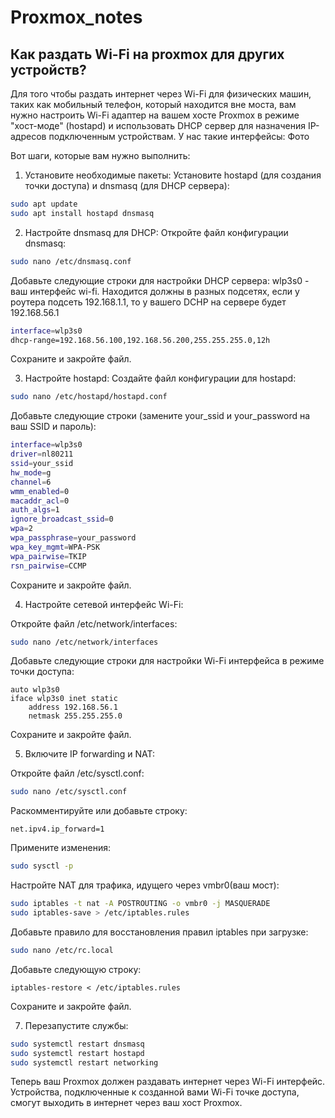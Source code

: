 # Proxmox_notes
## Как раздать Wi-Fi на proxmox для других устройств?
Для того чтобы раздать интернет через Wi-Fi для физических машин, таких как мобильный телефон, который находится вне моста, вам нужно настроить Wi-Fi адаптер на вашем хосте Proxmox в режиме "хост-моде" (hostapd) и использовать DHCP сервер для назначения IP-адресов подключенным устройствам.
У нас такие интерфейсы:
Фото

Вот шаги, которые вам нужно выполнить:
1. Установите необходимые пакеты:
Установите hostapd (для создания точки доступа) и dnsmasq (для DHCP сервера):
```bash
sudo apt update
sudo apt install hostapd dnsmasq
```
2. Настройте dnsmasq для DHCP:
Откройте файл конфигурации dnsmasq:
```bash
sudo nano /etc/dnsmasq.conf
```
Добавьте следующие строки для настройки DHCP сервера:
wlp3s0 - ваш интерфейс wi-fi.
Находится должны в разных подсетях, если у роутера подсеть 192.168.1.1, то у вашего DCHP на сервере будет 192.168.56.1
```bash
interface=wlp3s0
dhcp-range=192.168.56.100,192.168.56.200,255.255.255.0,12h
```
Сохраните и закройте файл. 

3. Настройте hostapd:
Создайте файл конфигурации для hostapd:
```bash
sudo nano /etc/hostapd/hostapd.conf
```
Добавьте следующие строки (замените your_ssid и your_password на ваш SSID и пароль):
```bash
interface=wlp3s0
driver=nl80211
ssid=your_ssid
hw_mode=g
channel=6
wmm_enabled=0
macaddr_acl=0
auth_algs=1
ignore_broadcast_ssid=0
wpa=2
wpa_passphrase=your_password
wpa_key_mgmt=WPA-PSK
wpa_pairwise=TKIP
rsn_pairwise=CCMP
```
Сохраните и закройте файл.

4. Настройте сетевой интерфейс Wi-Fi:

Откройте файл /etc/network/interfaces:
```bash
sudo nano /etc/network/interfaces
```

Добавьте следующие строки для настройки Wi-Fi интерфейса в режиме точки доступа:
```nano
auto wlp3s0
iface wlp3s0 inet static
    address 192.168.56.1
    netmask 255.255.255.0
```
Сохраните и закройте файл.

5. Включите IP forwarding и NAT:

Откройте файл /etc/sysctl.conf:

```bash
sudo nano /etc/sysctl.conf
```
Раскомментируйте или добавьте строку:
```
net.ipv4.ip_forward=1
```
Примените изменения:

```bash
sudo sysctl -p
```

Настройте NAT для трафика, идущего через vmbr0(ваш мост):
```bash
sudo iptables -t nat -A POSTROUTING -o vmbr0 -j MASQUERADE
sudo iptables-save > /etc/iptables.rules
```

Добавьте правило для восстановления правил iptables при загрузке:
```bash
sudo nano /etc/rc.local
```
Добавьте следующую строку:
```
iptables-restore < /etc/iptables.rules
```
Сохраните и закройте файл.

7. Перезапустите службы:
```bash
sudo systemctl restart dnsmasq
sudo systemctl restart hostapd
sudo systemctl restart networking
```

Теперь ваш Proxmox должен раздавать интернет через Wi-Fi интерфейс. Устройства, подключенные к созданной вами Wi-Fi точке доступа, смогут выходить в интернет через ваш хост Proxmox.
